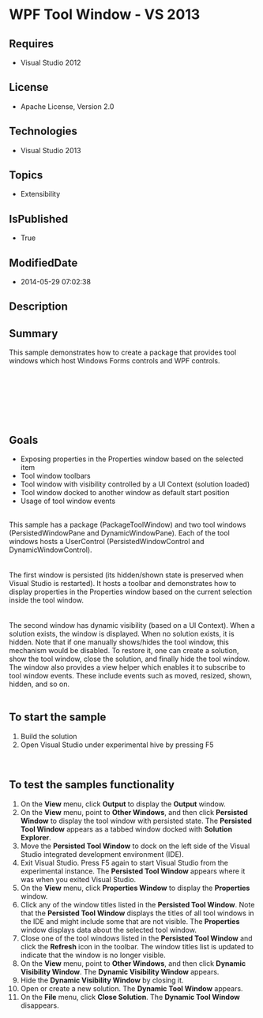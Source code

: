 # WPF Tool Window - VS 2013
## Requires
* Visual Studio 2012
## License
* Apache License, Version 2.0
## Technologies
* Visual Studio 2013
## Topics
* Extensibility
## IsPublished
* True
## ModifiedDate
* 2014-05-29 07:02:38
## Description

<div id="longDesc">
<h2>Summary</h2>
<p>This sample demonstrates how to create a package that provides tool windows which host Windows Forms controls and WPF controls.
<br>
<br>
</p>
<p><span id="ctl00_ctl00_Content_TabContentPanel_Content_wikiSourceLabel">&nbsp;</span></p>
<p>&nbsp;</p>
<p>&nbsp;</p>
<h2>Goals</h2>
<ul>
<li>Exposing properties in the Properties window based on the selected item </li><li>Tool window toolbars </li><li>Tool window with visibility controlled by a UI Context (solution loaded) </li><li>Tool window docked to another window as default start position </li><li>Usage of tool window events </li></ul>
<p><br>
This sample has a package (PackageToolWindow) and two tool windows (PersistedWindowPane and DynamicWindowPane). Each of the tool windows hosts a UserControl (PersistedWindowControl and DynamicWindowControl).<br>
<br>
<br>
The first window is persisted (its hidden/shown state is preserved when Visual Studio is restarted). It hosts a toolbar and demonstrates how to display properties in the Properties window based on the current selection inside the tool window.<br>
<br>
<br>
The second window has dynamic visibility (based on a UI Context). When a solution exists, the window is displayed. When no solution exists, it is hidden. Note that if one manually shows/hides the tool window, this mechanism would be disabled. To restore it,
 one can create a solution, show the tool window, close the solution, and finally hide the tool window. The window also provides a view helper which enables it to subscribe to tool window events. These include events such as moved, resized, shown, hidden, and
 so on.<br>
<br>
</p>
<h2>To start the sample</h2>
<ol>
<li>Build the solution </li><li>Open Visual Studio under experimental hive by pressing F5 </li></ol>
<p>&nbsp;</p>
<h2>To test the samples functionality</h2>
<ol>
<li>On the <strong>View</strong> menu, click <strong>Output</strong> to display the
<strong>Output</strong> window. </li><li>On the <strong>View</strong> menu, point to <strong>Other Windows</strong>, and then click
<strong>Persisted Window</strong> to display the tool window with persisted state. The
<strong>Persisted Tool Window</strong> appears as a tabbed window docked with <strong>
Solution Explorer</strong>. </li><li>Move the <strong>Persisted Tool Window</strong> to dock on the left side of the Visual Studio integrated development environment (IDE).
</li><li>Exit Visual Studio. Press F5 again to start Visual Studio from the experimental instance. The
<strong>Persisted Tool Window</strong> appears where it was when you exited Visual Studio.
</li><li>On the <strong>View</strong> menu, click <strong>Properties Window</strong> to display the
<strong>Properties</strong> window. </li><li>Click any of the window titles listed in the <strong>Persisted Tool Window</strong>. Note that the
<strong>Persisted Tool Window</strong> displays the titles of all tool windows in the IDE and might include some that are not visible. The
<strong>Properties</strong> window displays data about the selected tool window. </li><li>Close one of the tool windows listed in the <strong>Persisted Tool Window</strong> and click the
<strong>Refresh</strong> icon in the toolbar. The window titles list is updated to indicate that the window is no longer visible.
</li><li>On the <strong>View</strong> menu, point to <strong>Other Windows</strong>, and then click
<strong>Dynamic Visibility Window</strong>. The <strong>Dynamic Visibility Window</strong> appears.
</li><li>Hide the <strong>Dynamic Visibility Window</strong> by closing it. </li><li>Open or create a new solution. The <strong>Dynamic Tool Window</strong> appears.
</li><li>On the <strong>File</strong> menu, click <strong>Close Solution</strong>. The
<strong>Dynamic Tool Window</strong> disappears. </li></ol>
<p><br>
<br>
</p>
</div>
